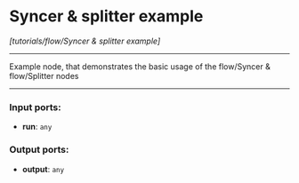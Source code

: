 # Syncer & splitter example

_[tutorials/flow/Syncer & splitter example]_

---

Example node, that demonstrates the basic usage of the flow/Syncer & flow/Splitter nodes  

---

### Input ports:

* __run__: ` any `

### Output ports:

* __output__: ` any `

